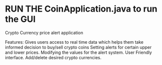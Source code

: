 # RUN THE CoinApplication.java to run the GUI

Crypto Currency price alert application 

Features:
  Gives users access to real time data which helps them take informed decision to buy/sell crypto coins
  Setting alerts for certain upper and lower prices.
  Modifying the values for the alert system.
  User Friendly interface.
  Add/delete desired crypto currencies.
